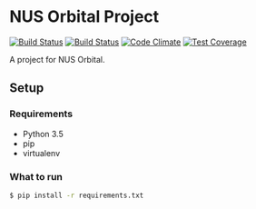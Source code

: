 # NUS Orbital Project

[![Build Status](https://travis-ci.org/Skaty/orbital.svg?branch=master)](https://travis-ci.org/Skaty/orbital)
[![Build Status](https://travis-ci.org/Skaty/orbital.svg?branch=develop)](https://travis-ci.com/Skaty/orbital)
[![Code Climate](https://codeclimate.com/github/Skaty/orbital/badges/gpa.svg)](https://codeclimate.com/github/Skaty/orbital)
[![Test Coverage](https://codeclimate.com/github/Skaty/orbital/badges/coverage.svg)](https://codeclimate.com/github/Skaty/orbital/coverage)

A project for NUS Orbital.

## Setup

### Requirements
* Python 3.5
* pip
* virtualenv

### What to run
```bash
$ pip install -r requirements.txt
```
